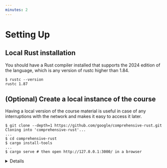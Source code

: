 ```yaml
---
minutes: 2
---
```


# Setting Up

## Local Rust installation

You should have a Rust compiler installed that supports the 2024 edition of the
language, which is any version of rustc higher than 1.84.

```console
$ rustc --version 
rustc 1.87
```

<!--

  TODO (tim): Adding this for later while I'm here.
  TODO (tim): We should be able to avoid this by just relying on the `cc` crate

We recommend that you install the [Bazel build system](https://bazel.build/install).
This will allow you to easily compile project that combine multiple languages.

-->

## (Optional) Create a local instance of the course

Having a local version of the course material is useful in case of any
interruptions with the network and makes it easy to access it later.

```console
$ git clone --depth=1 https://github.com/google/comprehensive-rust.git
Cloning into 'comprehensive-rust'...
...
$ cd comprehensive-rust
$ cargo install-tools
...
$ cargo serve # then open http://127.0.0.1:3000/ in a browser
```

<details>

Ask everyone to confirm that everyone is able to execute `rustc` with a version
older that 1.87.

For those people who do not, tell them that we'll resolve that in the break.

</details>
